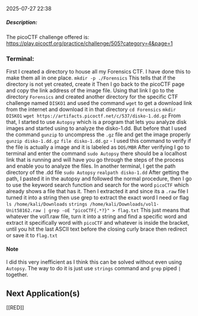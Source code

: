 2025-07-27 22:38

##### Description:
The picoCTF challenge offered is: https://play.picoctf.org/practice/challenge/505?category=4&page=1

### Terminal:
First I created a directory to house all my Forensics CTF. I have done this to make them all in one place.
	`mkdir -p ./Forensics` This tells that if the directory is not yet created, create it
Then I go back to the picoCTF page and copy the link address of the image file. Using that link I go to the directory `Forensics` and created another directory for the specific CTF challenge named `DISKO1` and used the command `wget` to get a download link from the internet and download it in that directory
	`cd Forensics`
	`mkdir DISKO1`
	`wget https://artifacts.picoctf.net/c/537/disko-1.dd.gz`
From that, I started to use `Autopsy` which is a program that lets you analyze disk images and started using to analyze the disko-1.dd. But before that I used the command `gunzip` to uncompress the `.gz` file and get the image properly
	`gunzip disko-1.dd.gz`
	`file disko-1.dd.gz` - I used this command to verify if the file is actually a image and it is labeled as `DOS/MBR`
After verifying I go to terminal and enter the command `sudo Autopsy` there should be a localhost link that is running and will have you go through the steps of the process and enable you to analyze the files. In another terminal, I get the path directory of the .dd file
	`sudo Autopsy`
	`realpath disko-1.dd`
After getting the path, I pasted it in the autopsy and followed the normal procedure, then I go to use the keyword search function and search for the word `picoCTF` which already shows a file that has it. Then I extracted it and since its a `.raw` file I turned it into a string then use grep to extract the exact word I need or flag
	`ls /home/kali/Downloads`
	`strings /home/kali/Downloads/vol1-Unit58162.raw | grep -oE "picoCTF{.*?}" > flag.txt`
This just means that whatever the vol1.raw file, turn it into a string and find a specific word and extract it specifically word with `picoCTF` and whatever is inside the bracket, until you hit the last ASCII text before the closing curly brace then redirect or save it to `flag.txt`
#### Note
I did this very inefficient as I think this can be solved without even using `Autopsy`. The way to do it is just use `strings` command and `grep` piped `|` together.

## Next Application(s)
[[RED]]